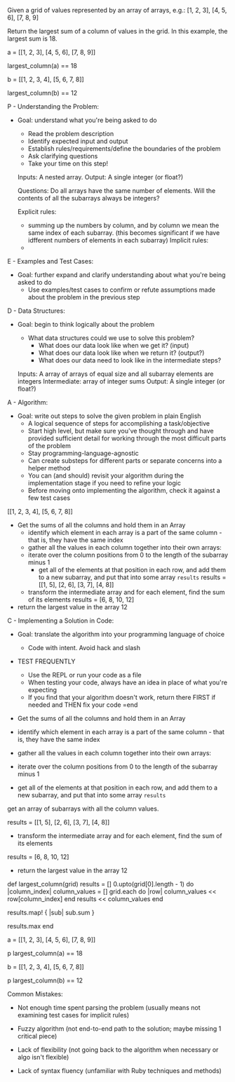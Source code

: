 
Given a grid of values represented by an array of arrays, e.g.:
[1, 2, 3],
[4, 5, 6],
[7, 8, 9]

Return the largest sum of a column of values in the grid.
In this example, the largest sum is 18.

a = [[1, 2, 3],
    [4, 5, 6],
    [7, 8, 9]]

largest_column(a) == 18

b = [[1, 2, 3, 4],
    [5, 6, 7, 8]]
    
largest_column(b) == 12


P - Understanding the Problem:

- Goal: understand what you're being asked to do
  - Read the problem description
  - Identify expected input and output
  - Establish rules/requirements/define the boundaries of the problem
  - Ask clarifying questions
  - Take your time on this step!

  Inputs: A nested array.
  Output: A single integer (or float?)

  Questions: Do all arrays have the same number of elements. Will the contents of all the subarrays always be integers?

  Explicit rules: 
    - summing up the numbers by column, and by column we mean the same index of each subarray. (this becomes significant if we have idfferent numbers of elements in each subarray)
  Implicit rules:
    - 

E - Examples and Test Cases:
- Goal: further expand and clarify understanding about what you're being asked to do 
  - Use examples/test cases to confirm or refute assumptions made about the problem in the previous step

D - Data Structures:
- Goal: begin to think logically about the problem
  - What data structures could we use to solve this problem?
    - What does our data look like when we get it? (input)
    - What does our data look like when we return it? (output?)
    - What does our data need to look like in the intermediate steps?

  Inputs: A array of arrays of equal size and all subarray elements are integers
  Intermediate: array of integer sums
  Output: A single integer (or float?)

A - Algorithm:
- Goal: write out steps to solve the given problem in plain English
  - A logical sequence of steps for accomplishing a task/objective
  - Start high level, but make sure you've thought through and have provided sufficient detail for working through the most difficult parts of the problem
  - Stay programming-language-agnostic
  - Can create substeps for different parts or separate concerns into a helper method
  - You can (and should) revisit your algorithm during the implementation stage if you need to refine your logic
  - Before moving onto implementing the algorithm, check it against a few test cases

[[1, 2, 3, 4],
 [5, 6, 7, 8]]

  - Get the sums of all the columns and hold them in an Array
    - identify which element in each array is a part of the same column - that is, they have the same index
    - gather all the values in each column together into their own arrays:
    - iterate over the column positions from 0 to the length of the subarray minus 1
      - get all of the elements at that position in each row, and add them to a new subarray, and put that into some array `results`
      results = [[1, 5], [2, 6], [3, 7], [4, 8]]
    - transform the intermediate array and for each element, find the sum of its elements
      results = [6, 8, 10, 12]
  - return the largest value in the array 12

C - Implementing a Solution in Code:
- Goal: translate the algorithm into your programming language of choice
  - Code with intent. Avoid hack and slash 
- TEST FREQUENTLY
  - Use the REPL or run your code as a file
  - When testing your code, always have an idea in place of what you're expecting
  - If you find that your algorithm doesn't work, return there FIRST if needed and THEN fix your code
  =end

- Get the sums of all the columns and hold them in an Array

- identify which element in each array is a part of the same column - that is, they have the same index

- gather all the values in each column together into their own arrays:

- iterate over the column positions from 0 to the length of the subarray minus 1

- get all of the elements at that position in each row, and add them to a new subarray, and put that into some array `results`

 get an array of subarrays with all the column values.

results = [[1, 5], [2, 6], [3, 7], [4, 8]]

- transform the intermediate array and for each element, find the sum of its elements

results = [6, 8, 10, 12]

- return the largest value in the array 12

def largest_column(grid)
  results = []
  0.upto(grid[0].length - 1) do |column_index|
    column_values = []
    grid.each do |row|
      column_values << row[column_index]
    end
    results << column_values
  end

  results.map! { |sub| sub.sum }

  results.max
end

a = [[1, 2, 3],
   [4, 5, 6],
   [7, 8, 9]]

p largest_column(a) == 18

b = [[1, 2, 3, 4],
    [5, 6, 7, 8]]
    
p largest_column(b) == 12

Common Mistakes:

- Not enough time spent parsing the problem (usually means not examining test cases for implicit rules)

- Fuzzy algorithm (not end-to-end path to the solution; maybe missing 1 critical piece)

- Lack of flexibility (not going back to the algorithm when necessary or algo isn't flexible)

- Lack of syntax fluency (unfamiliar with Ruby techniques and methods)